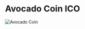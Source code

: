 # Avocado Coin ICO

![Avocado Coin](http://moziru.com/images/avocado-clipart-transparent-12.png "CADO")